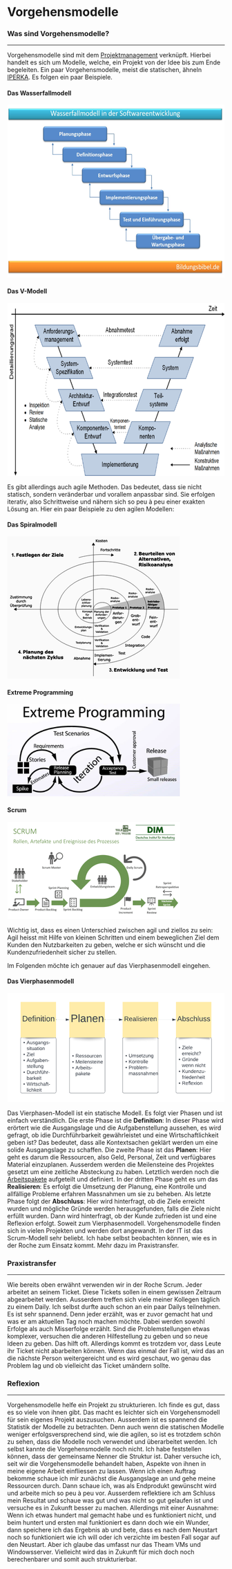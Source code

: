 # Vorgehensmodelle

### Was sind Vorgehensmodelle?
-------
Vorgehensmodelle sind mit dem [Projektmanagement](projektmanagement.md) verknüpft. Hierbei handelt es sich um Modelle, welche, ein Projekt von der Idee bis zum Ende begeleiten. Ein paar Vorgehensmodelle, meist die statischen, ähneln [IPERKA](iperka.md). 
Es folgen ein paar Beispiele. 

#### Das Wasserfallmodell
<!--![Das Wasserfall-Modell](../anhaenge/wasserfallmodell-softwareentwicklung.jpg)-->
<img src="/anhaenge/wasserfallmodell-softwareentwicklung.jpg" width="600" height="400">

#### Das V-Modell
<!--![Das V-Modell](../anhaenge/peco-v-modell-software-engineering-xl.png)-->
<img src="/anhaenge/peco-v-modell-software-engineering-xl.png" width="600" height="400"> 

Es gibt allerdings auch agile Methoden. Das bedeutet, dass sie nicht statisch, sondern veränderbar und vorallem anpassbar sind. Sie erfolgen iterativ, also Schrittweise und nähern sich so peu à peu einer exakten Lösung an. Hier ein paar Beispiele zu den agilen Modellen:

#### Das Spiralmodell
![Das Spiralmodell](../anhaenge/400px-Spiralmodel.png)

#### Extreme Programming
<!--![Extreme Programming](../anhaenge/Extreme-Programming-XP.webp)-->
<img src="/anhaenge/Extreme-Programming-XP.webp" width="400">

#### Scrum
<!--![Scrum](../anhaenge/SCRUM-1.png)-->
<img src="/anhaenge/SCRUM-1.png" width="400">

Wichtig ist, dass es einen Unterschied zwischen agil und ziellos zu sein: Agil heisst mit Hilfe von kleinen Schritten und einem beweglichen Ziel dem Kunden den Nutzbarkeiten zu geben, welche er sich wünscht und die Kundenzufriedenheit sicher zu stellen. 

Im Folgenden möchte ich genauer auf das Vierphasenmodell eingehen. 
#### Das Vierphasenmodell
![Das vier-Phasen-Modell](anhaenge/../../anhaenge/4-Phasen-Modell.png)

Das Vierphasen-Modell ist ein statische Modell. Es folgt vier Phasen und ist einfach verständlich. 
Die erste Phase ist die **Definition**: In dieser Phase wird erörtert wie die Ausgangslage und die Aufgabenstellung aussehen, es wird gefragt, ob idie Durchführbarkeit gewährleistet und eine Wirtschaftlichkeit geben ist? Das bedeutet, dass alle Kontextsachen geklärt werden um eine solide Ausgangslage zu schaffen. 
Die zweite Phase ist das **Planen**: Hier geht es darum die Ressourcen, also Geld, Personal, Zeit und verfügbares Material einzuplanen. Ausserdem werden die Meilensteine des Projektes gesetzt um eine zeitliche Absteckung zu haben. Letztlich werden noch die [Arbeitspakete](projektmanagement.md) aufgeteilt und definiert. 
In der dritten Phase geht es um das **Realisieren**: Es erfolgt die Umsetzung der Planung, eine Kontrolle und allfällige Probleme erfahren Massnahmen um sie zu beheben. 
Als letzte Phase folgt der **Abschluss**: Hier wird hinterfragt, ob die Ziele erreicht wurden und mögliche Gründe werden herausgefunden, falls die Ziele nicht erfüllt wurden. Dann wird hinterfragt, ob der Kunde zufrieden ist und eine Reflexion erfolgt. 
Soweit zum Vierphasenmodell. Vorgehensmodelle finden sich in vielen Projekten und werden dort angewandt. In der IT ist das Scrum-Modell sehr beliebt. Ich habe selbst beobachten können, wie es in der Roche zum Einsatz kommt. Mehr dazu im Praxistransfer. 

### Praxistransfer
-------
Wie bereits oben erwähnt verwenden wir in der Roche Scrum. Jeder arbeitet an seinem Ticket. Diese Tickets sollen in einem gewissen Zeitraum abgearbeitet werden. Ausserdem treffen sich viele meiner Kollegen täglich zu einem Daily. Ich selbst durfte auch schon an ein paar Dailys teilnehmen. Es ist sehr spannend. Denn jeder erzählt, was er zuvor gemacht hat und was er am aktuellen Tag noch machen möchte. Dabei werden sowohl Erfolge als auch Misserfolge erzählt. Sind die Problemstellungen etwas komplexer, versuchen die anderen Hilfestellung zu geben und so neue Ideen zu geben. Das hilft oft. Allerdings kommt es trotzdem vor, dass Leute ihr Ticket nicht abarbeiten können. Wenn das einmal der Fall ist, wird das an die nächste Person weitergereicht und es wird geschaut, wo genau das Problem lag und ob vielleicht das Ticket umändern sollte. 

### Reflexion
-------
Vorgehensmodelle helfe ein Projekt zu strukturieren. Ich finde es gut, dass es so viele von ihnen gibt. Das macht es leichter sich ein Vorgehensmodell für sein eigenes Projekt auszusuchen. Ausserdem ist es spannend die Statistik der Modelle zu betrachten. Denn auch wenn die statischen Modelle weniger erfolgsversprechend sind, wie die agilen, so ist es trotzdem schön zu sehen, dass die Modelle noch verwendet und überarbeitet werden.
Ich selbst kannte die Vorgehensmodelle noch nicht. Ich habe feststellen können, dass der gemeinsame Nenner die Struktur ist. Daher versuche ich, seit wir die Vorgehensmodelle behandelt haben, Aspekte von ihnen in meine eigene Arbeit einfliessen zu lassen. Wenn ich einen Auftrag bekomme schaue ich mir zunächst die Ausgangslage an und gehe meine Ressourcen durch. Dann schaue ich, was als Endprodukt gewünscht wird und arbeite mich so peu à peu vor. Ausserdem reflektiere ich am Schluss mein Resultat und schaue was gut und was nicht so gut gelaufen ist und versuche es in Zukunft besser zu machen. 
Allerdings mit einer Ausnahme: Wenn ich etwas hundert mal gemacht habe und es funktioniert nicht, und beim huntert und ersten mal funktioniert es dann doch wie ein Wunder, dann speichere ich das Ergebnis ab und bete, dass es nach dem Neustart noch so funktioniert wie ich will oder ich verzichte im besten Fall sogar auf den Neustart. Aber ich glaube das umfasst nur das Theam VMs und Windowsserver. Vielleicht wird das in Zukunft für mich doch noch berechenbarer und somit auch strukturierbar. 
